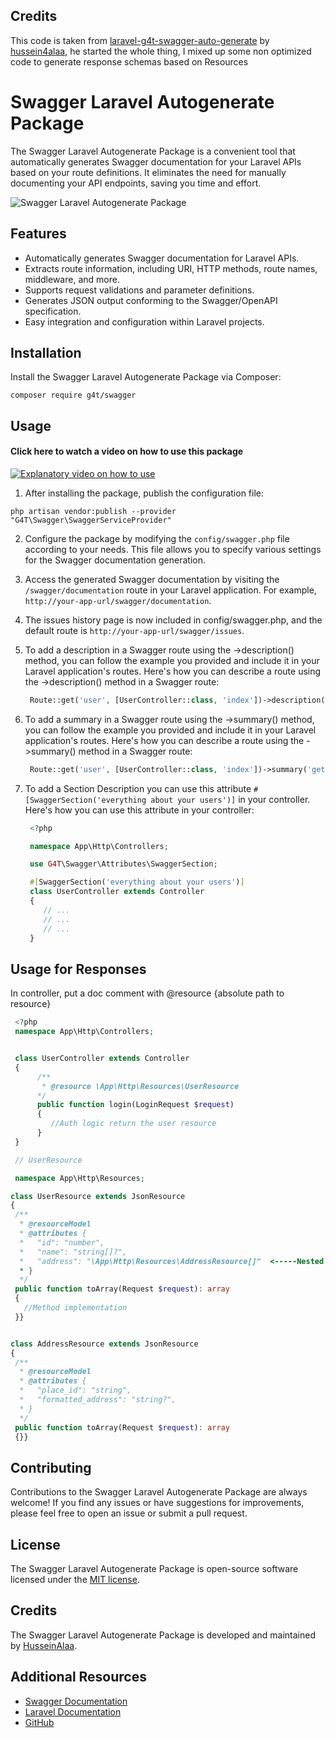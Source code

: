 ## Credits

This code is taken from [laravel-g4t-swagger-auto-generate](https://github.com/hussein4alaa/laravel-g4t-swagger-auto-generate) by [hussein4alaa](https://github.com/hussein4alaa), he started the whole thing, I mixed up some non optimized code to generate response schemas based on Resources

# Swagger Laravel Autogenerate Package

The Swagger Laravel Autogenerate Package is a convenient tool that automatically generates Swagger documentation for your Laravel APIs based on your route definitions. It eliminates the need for manually documenting your API endpoints, saving you time and effort.

![Swagger Laravel Autogenerate Package](https://www.scottbrady91.com/img/logos/swagger-banner.png)

## Features

- Automatically generates Swagger documentation for Laravel APIs.
- Extracts route information, including URI, HTTP methods, route names, middleware, and more.
- Supports request validations and parameter definitions.
- Generates JSON output conforming to the Swagger/OpenAPI specification.
- Easy integration and configuration within Laravel projects.

## Installation

Install the Swagger Laravel Autogenerate Package via Composer:

```
composer require g4t/swagger
```

## Usage

#### Click here to watch a video on how to use this package

[![Explanatory video on how to use](https://img.youtube.com/vi/bI1BY9tAwOw/0.jpg)](https://www.youtube.com/watch?v=bI1BY9tAwOw)

1. After installing the package, publish the configuration file:

```
php artisan vendor:publish --provider "G4T\Swagger\SwaggerServiceProvider"
```

2. Configure the package by modifying the `config/swagger.php` file according to your needs. This file allows you to specify various settings for the Swagger documentation generation.

3. Access the generated Swagger documentation by visiting the `/swagger/documentation` route in your Laravel application. For example, `http://your-app-url/swagger/documentation`.

4. The issues history page is now included in config/swagger.php, and the default route is `http://your-app-url/swagger/issues`.

5. To add a description in a Swagger route using the ->description() method, you can follow the example you provided and include it in your Laravel application's routes.
   Here's how you can describe a route using the ->description() method in a Swagger route:
   ```php
    Route::get('user', [UserController::class, 'index'])->description('Get list of users with pagination.');
   ```
6. To add a summary in a Swagger route using the ->summary() method, you can follow the example you provided and include it in your Laravel application's routes.
   Here's how you can describe a route using the ->summary() method in a Swagger route:
   ```php
    Route::get('user', [UserController::class, 'index'])->summary('get users.');
   ```
7. To add a Section Description you can use this attribute `#[SwaggerSection('everything about your users')]` in your controller.
   Here's how you can use this attribute in your controller:

   ```php
    <?php

    namespace App\Http\Controllers;

    use G4T\Swagger\Attributes\SwaggerSection;

    #[SwaggerSection('everything about your users')]
    class UserController extends Controller
    {
       // ...
       // ...
       // ...
    }
   ```

## Usage for Responses

In controller, put a doc comment with @resource {absolute path to resource}

```php
 <?php
 namespace App\Http\Controllers;


 class UserController extends Controller
 {
      /**
       * @resource \App\Http\Resources\UserResource
      */
      public function login(LoginRequest $request)
      {
         //Auth logic return the user resource
      }
 }

 // UserResource

 namespace App\Http\Resources;

class UserResource extends JsonResource
{
 /**
  * @resourceModel
  * @attributes {
  *   "id": "number",
  *   "name": "string[]?",
  *   "address": "\App\Http\Resources\AddressResource[]"  <-----Nested resource, array of AddressResource, With absolute path
  * }
  */
 public function toArray(Request $request): array
 {
   //Method implementation
 }}


class AddressResource extends JsonResource
{
 /**
  * @resourceModel
  * @attributes {
  *   "place_id": "string",
  *   "formatted_address": "string?",
  * }
  */
 public function toArray(Request $request): array
 {}}
```

## Contributing

Contributions to the Swagger Laravel Autogenerate Package are always welcome! If you find any issues or have suggestions for improvements, please feel free to open an issue or submit a pull request.

## License

The Swagger Laravel Autogenerate Package is open-source software licensed under the [MIT license](LICENSE.md).

## Credits

The Swagger Laravel Autogenerate Package is developed and maintained by [HusseinAlaa](https://www.linkedin.com/in/hussein4alaa/).

## Additional Resources

- [Swagger Documentation](https://swagger.io/docs/)
- [Laravel Documentation](https://laravel.com/docs)
- [GitHub](https://github.com/hussein4alaa/laravel-g4t-swagger-auto-generate)
